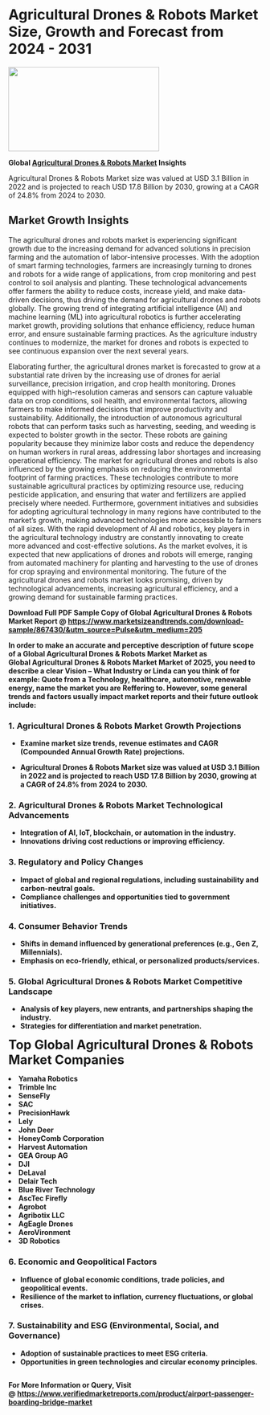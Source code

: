 <H1>Agricultural Drones & Robots Market Size, Growth and Forecast from 2024 - 2031</H1><img class="aligncenter size-medium wp-image-584254" src="https://thirdeyenews.in/wp-content/uploads/2024/09/Global-Market-Research-300x168.jpeg" alt="" width="300" height="168" /><p><strong>Global&nbsp;<a href="https://www.marketsizeandtrends.com/download-sample/867430/&amp;utm_source=Pulse&amp;utm_medium=205">Agricultural Drones & Robots Market</a> Insights</strong></p><p>Agricultural Drones & Robots Market size was valued at USD 3.1 Billion in 2022 and is projected to reach USD 17.8 Billion by 2030, growing at a CAGR of 24.8% from 2024 to 2030.</p><p><h2>Market Growth Insights</h2> <p>The agricultural drones and robots market is experiencing significant growth due to the increasing demand for advanced solutions in precision farming and the automation of labor-intensive processes. With the adoption of smart farming technologies, farmers are increasingly turning to drones and robots for a wide range of applications, from crop monitoring and pest control to soil analysis and planting. These technological advancements offer farmers the ability to reduce costs, increase yield, and make data-driven decisions, thus driving the demand for agricultural drones and robots globally. The growing trend of integrating artificial intelligence (AI) and machine learning (ML) into agricultural robotics is further accelerating market growth, providing solutions that enhance efficiency, reduce human error, and ensure sustainable farming practices. As the agriculture industry continues to modernize, the market for drones and robots is expected to see continuous expansion over the next several years.</p> <p><strong></strong></p> <p>Elaborating further, the agricultural drones market is forecasted to grow at a substantial rate driven by the increasing use of drones for aerial surveillance, precision irrigation, and crop health monitoring. Drones equipped with high-resolution cameras and sensors can capture valuable data on crop conditions, soil health, and environmental factors, allowing farmers to make informed decisions that improve productivity and sustainability. Additionally, the introduction of autonomous agricultural robots that can perform tasks such as harvesting, seeding, and weeding is expected to bolster growth in the sector. These robots are gaining popularity because they minimize labor costs and reduce the dependency on human workers in rural areas, addressing labor shortages and increasing operational efficiency. The market for agricultural drones and robots is also influenced by the growing emphasis on reducing the environmental footprint of farming practices. These technologies contribute to more sustainable agricultural practices by optimizing resource use, reducing pesticide application, and ensuring that water and fertilizers are applied precisely where needed. Furthermore, government initiatives and subsidies for adopting agricultural technology in many regions have contributed to the market’s growth, making advanced technologies more accessible to farmers of all sizes. With the rapid development of AI and robotics, key players in the agricultural technology industry are constantly innovating to create more advanced and cost-effective solutions. As the market evolves, it is expected that new applications of drones and robots will emerge, ranging from automated machinery for planting and harvesting to the use of drones for crop spraying and environmental monitoring. The future of the agricultural drones and robots market looks promising, driven by technological advancements, increasing agricultural efficiency, and a growing demand for sustainable farming practices.</p> <p><strong></p><p><span class=""><strong>Download Full PDF Sample Copy of Global Agricultural Drones & Robots Market Report</strong> @ <a href="https://www.marketsizeandtrends.com/download-sample/867430/&amp;utm_source=Pulse&amp;utm_medium=205" target="_blank">https://www.marketsizeandtrends.com/download-sample/867430/&amp;utm_source=Pulse&amp;utm_medium=205</a></span></p><p>In order to make an accurate and perceptive description of future scope of a Global&nbsp;Agricultural Drones & Robots Market Market as Global&nbsp;Agricultural Drones & Robots Market Market of 2025, you need to describe a clear Vision &ndash; What Industry or Linda can you think of for example: Quote from a Technology, healthcare, automotive, renewable energy, name the market you are Reffering to. However, some general trends and factors usually impact market reports and their future outlook include:</p><h3>1.&nbsp;<strong>Agricultural Drones & Robots Market Growth Projections</strong></h3><ul><li>Examine market size trends, revenue estimates and CAGR (Compounded Annual Growth Rate) projections.</li><li><p>Agricultural Drones & Robots Market size was valued at USD 3.1 Billion in 2022 and is projected to reach USD 17.8 Billion by 2030, growing at a CAGR of 24.8% from 2024 to 2030.</p></li></ul><h3>2.&nbsp;<strong>Agricultural Drones & Robots Market Technological Advancements</strong></h3><ul><li>Integration of AI, IoT, blockchain, or automation in the industry.</li><li>Innovations driving cost reductions or improving efficiency.</li></ul><h3>3.&nbsp;<strong>Regulatory and Policy Changes</strong></h3><ul><li>Impact of global and regional regulations, including sustainability and carbon-neutral goals.</li><li>Compliance challenges and opportunities tied to government initiatives.</li></ul><h3>4.&nbsp;<strong>Consumer Behavior Trends</strong></h3><ul><li>Shifts in demand influenced by generational preferences (e.g., Gen Z, Millennials).</li><li>Emphasis on eco-friendly, ethical, or personalized products/services.</li></ul><h3>5.&nbsp;<strong>Global Agricultural Drones & Robots Market Competitive Landscape</strong></h3><ul><li>Analysis of key players, new entrants, and partnerships shaping the industry.</li><li>Strategies for differentiation and market penetration.</li></ul><p data-pm-slice="1 1 []"><span style="color: inherit; font-family: inherit; font-size: 25px;">Top Global Agricultural Drones & Robots Market Companies</span></p><div class="" data-test-id=""><p><li>Yamaha Robotics</li><li> Trimble Inc</li><li> SenseFly</li><li> SAC</li><li> PrecisionHawk</li><li> Lely</li><li> John Deer</li><li> HoneyComb Corporation</li><li> Harvest Automation</li><li> GEA Group AG</li><li> DJI</li><li> DeLaval</li><li> Delair Tech</li><li> Blue River Technology</li><li> AscTec Firefly</li><li> Agrobot</li><li> Agribotix LLC</li><li> AgEagle Drones</li><li> AeroVironment</li><li> 3D Robotics</li></p></div><h3>6.&nbsp;<strong>Economic and Geopolitical Factors</strong></h3><ul><li>Influence of global economic conditions, trade policies, and geopolitical events.</li><li>Resilience of the market to inflation, currency fluctuations, or global crises.</li></ul><h3>7.&nbsp;<strong>Sustainability and ESG (Environmental, Social, and Governance)</strong></h3><ul><li>Adoption of sustainable practices to meet ESG criteria.</li><li>Opportunities in green technologies and circular economy principles.</li></ul><h2><strong style="font-size: 14px;">For More Information or Query, Visit @&nbsp;</strong><a style="background-color: #ffffff; font-size: 14px;" href="https://www.marketsizeandtrends.com/report/agricultural-drones-robots-market/" target="_blank">https://www.verifiedmarketreports.com/product/airport-passenger-boarding-bridge-market</a></h2>
